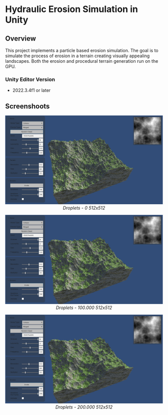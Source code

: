 # Hydraulic Erosion Simulation in Unity

## Overview

This project implements a particle based erosion simulation. 
The goal is to simulate the process of erosion in a terrain creating visually appealing landscapes. 
Both the erosion and procedural terrain generation run on the GPU.

### Unity Editor Version

- 2022.3.4f1 or later

## Screenshoots

<p align="center">
  <img src="Screenshots/0_Droplets_512x512.jpg" alt="Screenshot 1">
  <br>
  <em>Droplets - 0 512x512</em>
</p>

<p align="center">
  <img src="Screenshots/100K_Droplets_512x512.jpg" alt="Screenshot 2">
  <br>
  <em>Droplets - 100.000 512x512</em>
</p>

<p align="center">
  <img src="Screenshots/200K_Droplets_512x512.jpg" alt="Screenshot 2">
  <br>
  <em>Droplets - 200.000 512x512</em>
</p>
